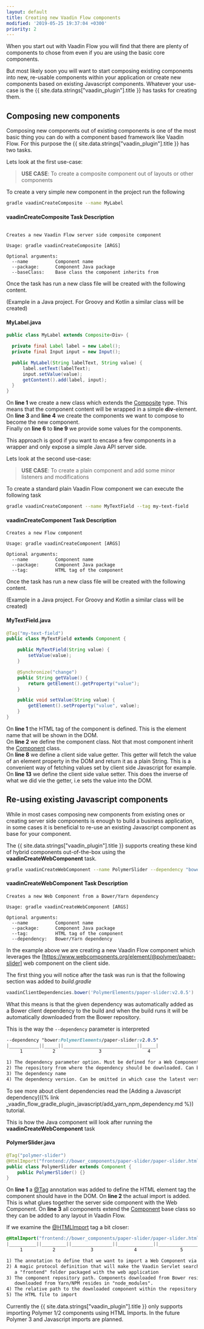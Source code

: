 ```yaml
---
layout: default
title: Creating new Vaadin Flow components
modified: '2019-05-25 19:37:04 +0300'
priority: 2
---
```


When you start out with Vaadin Flow you will find that there are plenty of components to chose from even if you are using the basic core components.

But most likely soon you will want to start composing existing components into new, re-usable components within your application or create new components based on existing Javascript components. Whatever your use-case is the {{ site.data.strings["vaadin_plugin"].title }} has tasks for creating them.

## Composing new components

Composing new components out of existing components is one of the most basic thing you can do with a component based framework like Vaadin Flow. For this purpose the {{ site.data.strings["vaadin_plugin"].title }} has two tasks.

Lets look at the first use-case:

> **USE CASE**: To create a composite component out of layouts or other components

To create a very simple new component in the project run the following

```bash
gradle vaadinCreateComposite --name MyLabel
```

#### vaadinCreateComposite Task Description
```pre

Creates a new Vaadin Flow server side composite component

Usage: gradle vaadinCreateComposite [ARGS]

Optional arguments:
  --name          Component name
  --package:      Component Java package
  --baseClass:    Base class the component inherits from
```

Once the task has run a new class file will be created with the following content.

(Example in a Java project. For Groovy and Kotlin a similar class will be created)

#### MyLabel.java
```java
public class MyLabel extends Composite<Div> {

  private final Label label = new Label();
  private final Input input = new Input();

  public MyLabel(String labelText, String value) {
      label.setText(labelText);
      input.setValue(value);
      getContent().add(label, input);
  }
}
```
On **line 1** we create a new class which extends the [Composite]() type. This means that the component content will be wrapped in a simple **div**-element.<br/>
On **line 3** and **line 4** we create the components we want to compose to become the new component.<br/>
Finally on **line 6** to **line 9** we provide some values for the components.

This approach is good if you want to encase a few components in a wrapper and only expose a simple Java API server side.

Lets look at the second use-case:

> **USE CASE**: To create a plain component and add some minor listeners and modifications

To create a standard plain Vaadin Flow component we can execute the following task

```bash
gradle vaadinCreateComponent --name MyTextField --tag my-text-field
```

#### vaadinCreateComponent Task Description
```pre
Creates a new Flow component

Usage: gradle vaadinCreateComponent [ARGS]

Optional arguments:
  --name          Component name
  --package:      Component Java package
  --tag:          HTML tag of the component
```
Once the task has run a new class file will be created with the following content.

(Example in a Java project. For Groovy and Kotlin a similar class will be created)

#### MyTextField.java
```java
@Tag("my-text-field")
public class MyTextField extends Component {

    public MyTextField(String value) {
        setValue(value);
    }

    @Synchronize("change")
    public String getValue() {
        return getElement().getProperty("value");
    }

    public void setValue(String value) {
        getElement().setProperty("value", value);
    }
}
```

On **line 1**  the HTML tag of the component is defined. This is the element name that will be shown in the DOM.
<br/>
On **line 2**  we define the component class. Not that most component inherit the [Component](https://vaadin.com/api/platform/com/vaadin/flow/component/Component.html) class.
<br/>
On **line 8** we define a client side value getter. This getter will fetch the value of an element property in the DOM and return it as a plain String. This is a convenient way of fetching values set by client side Javascript for example.
<br/>
On **line 13** we define the client side value setter. This does the inverse of what we did vie the getter, i.e sets the value into the DOM.


## Re-using existing Javascript components

While in most cases composing new components from existing ones or creating server side components is enough to build a business application, in some cases it is beneficial to re-use an existing Javascript component as base for your component.

The {{ site.data.strings["vaadin_plugin"].title }} supports creating these kind of hybrid components out-of-the-box using the **vaadinCreateWebComponent** task.

```bash
gradle vaadinCreateWebComponent --name PolymerSlider --dependency "bower:PolymerElements/paper-slider:v2.0.5"
```

#### vaadinCreateWebComponent Task Description
```pre
Creates a new Web Component from a Bower/Yarn dependency

Usage: gradle vaadinCreateWebComponent [ARGS]

Optional arguments:
  --name          Component name
  --package:      Component Java package
  --tag:          HTML tag of the component
  --dependency:   Bower/Yarn dependency
```

In the example above we are creating a new Vaadin Flow component which leverages the [https://www.webcomponents.org/element/@polymer/paper-slider] web component on the client side. 

The first thing you will notice after the task was run is that the following section was added to *build.gradle*

```groovy
vaadinClientDependencies.bower('PolymerElements/paper-slider:v2.0.5')
```

What this means is that the given dependency was automatically added as a Bower client dependency to the build and when the build runs it will be automatically downloaded from the Bower repository.

This is the way the ``--dependency`` parameter is interpreted

```css
--dependency "bower:PolymerElements/paper-slider:v2.0.5"
|___________||_____||___________________________||_____|
     1           2                3                 4

1) The dependency parameter option. Must be defined for a Web Component
2) The repository from where the dependency should be downloaded. Can be either bower or yarn
3) The dependency name
4) The dependency version. Can be omitted in which case the latest version of the dependency is downloaded
```

To see more about client dependencies read the [Adding a Javascript dependency]({% link _vaadin_flow_gradle_plugin_javascript/add_yarn_npm_dependency.md %}) tutorial.

This is how the Java component will look after running the **vaadinCreateWebComponent** task

#### PolymerSlider.java
```java
@Tag("polymer-slider")
@HtmlImport("frontend://bower_components/paper-slider/paper-slider.html")
public class PolymerSlider extends Component {
    public PolymerSlider() {}
}
```
On **line 1** a [@Tag]() annotation was added to define the HTML element tag the component should have in the DOM.
On **line 2** the actual import is added. This is what glues together the server side component with the Web Component.
On **line 3** all components extend the [Component]() base class so they can be added to any layout in Vaadin Flow. 

If we examine the [@HTMLImport]() tag a bit closer:

```css
@HtmlImport("frontend://bower_components/paper-slider/paper-slider.html");
|__________||_________||_______________||_____________||________________|
     1           2             3               4                5

1) The annotation to define that we want to import a Web Component via HTML
2) A magic protocol definition that will make the Vaadin Servlet search for the downloaded Web Component in 
   a "frontend" folder packaged with the web application
3) The component repository path. Components downloaded from Bower resides in "bower_components" and components 
   downloaded from Yarn/NPM resides in "node_modules".
4) The relative path to the downloaded component within the repository folder
5) The HTML file to import
```

Currently the {{ site.data.strings["vaadin_plugin"].title }} only supports importing Polymer 1/2 components using HTML Imports. In the future Polymer 3 and Javascript imports are planned.